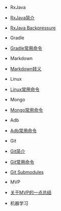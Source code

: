- RxJava

 - [RxJava简介](rxjava/rxjava.md)
 - [RxJava Backpressure](rxjava/rxjava-backpressure.md)

- Gradle
 - [Gradle常用命令](gradle-command.md)

- Markdown
 - [Markdown转义](markdown-escape.md)

- Linux
 - [Linux常用命令](linux-command.md)

- Mongo
 - [Mongo常用命令](mongo-command.md)

- Adb
 - [Adb常用命令](adb-command.md)

- Git
 - [Git简介](git/git.md)
 - [Git常用命令](git/git-command.md)
 - [Git Submodules](git/git-submodules.md)

- MVP
 - [关于MVP的一点总结](mvp-summary.md)

- 机器学习